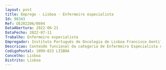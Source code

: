 ```yaml
--- 
layout: post
title: Emprego - Lisboa - Enfermeiro especialista
Id: 98343
Ref: OE202206/0694
DataAbertura: 2022-06-21
DataFecho: 2022-07-11
Trabalho: Enfermeiro especialista
Empregador: Instituto Português de Oncologia de Lisboa Francisco Gentil, E.P.E.
Descricao: Conteúdo funcional da categoria de Enfermeiro Especialista da carreira especial de enfermagem e carreira de enfermagem
CodigoPostal: 1099-023 LISBOA
Concelho: Lisboa
Distrito: Lisboa
--- 
```

